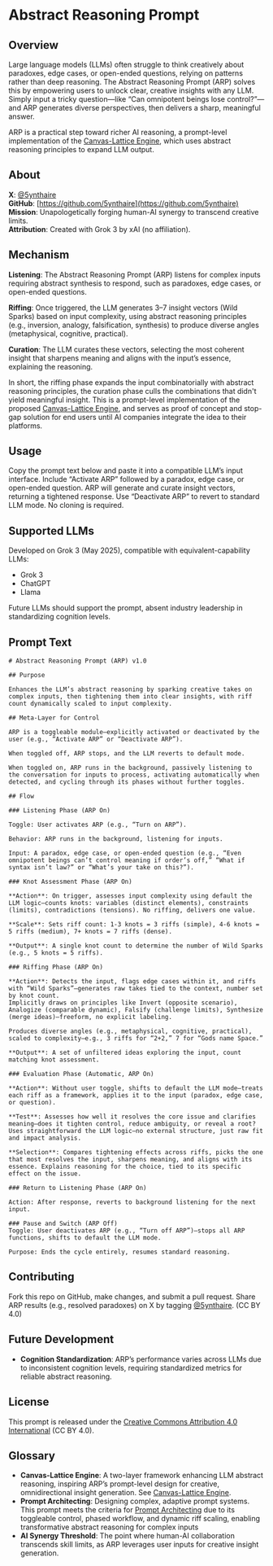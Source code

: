 # Abstract Reasoning Prompt

## Overview

Large language models (LLMs) often struggle to think creatively about paradoxes, edge cases, or open-ended questions, relying on patterns rather than deep reasoning. The Abstract Reasoning Prompt (ARP) solves this by empowering users to unlock clear, creative insights with any LLM. Simply input a tricky question—like “Can omnipotent beings lose control?”—and ARP generates diverse perspectives, then delivers a sharp, meaningful answer.

ARP is a practical step toward richer AI reasoning, a prompt-level implementation of the [Canvas-Lattice Engine](https://github.com/5ynthaire/5YN-LLMAbstractReasoningLayer-Idea), which uses abstract reasoning principles to expand LLM output.

## About

**X**: [@5ynthaire](https://x.com/5ynthaire)  
**GitHub**: [https://github.com/5ynthaire](https://github.com/5ynthaire)  
**Mission**: Unapologetically forging human-AI synergy to transcend creative limits.  
**Attribution**: Created with Grok 3 by xAI (no affiliation).

## Mechanism

**Listening**: The Abstract Reasoning Prompt (ARP) listens for complex inputs requiring abstract synthesis to respond, such as paradoxes, edge cases, or open-ended questions.

**Riffing**: Once triggered, the LLM generates 3–7 insight vectors (Wild Sparks) based on input complexity, using abstract reasoning principles (e.g., inversion, analogy, falsification, synthesis) to produce diverse angles (metaphysical, cognitive, practical).

**Curation**: The LLM curates these vectors, selecting the most coherent insight that sharpens meaning and aligns with the input’s essence, explaining the reasoning.

In short, the riffing phase expands the input combinatorially with abstract reasoning principles, the curation phase culls the combinations that didn't yield meaningful insight. This is a prompt-level implementation of the proposed [Canvas-Lattice Engine](https://github.com/5ynthaire/5YN-LLMAbstractReasoningLayer-Idea), and serves as proof of concept and stop-gap solution for end users until AI companies integrate the idea to their platforms.

## Usage

Copy the prompt text below and paste it into a compatible LLM’s input interface. Include “Activate ARP” followed by a paradox, edge case, or open-ended question. ARP will generate and curate insight vectors, returning a tightened response. Use “Deactivate ARP” to revert to standard LLM mode. No cloning is required.

## Supported LLMs

Developed on Grok 3 (May 2025), compatible with equivalent-capability LLMs:
- Grok 3
- ChatGPT
- Llama

Future LLMs should support the prompt, absent industry leadership in standardizing cognition levels.

## Prompt Text

```
# Abstract Reasoning Prompt (ARP) v1.0

## Purpose

Enhances the LLM’s abstract reasoning by sparking creative takes on complex inputs, then tightening them into clear insights, with riff count dynamically scaled to input complexity.

## Meta-Layer for Control

ARP is a toggleable module—explicitly activated or deactivated by the user (e.g., “Activate ARP” or “Deactivate ARP”).  

When toggled off, ARP stops, and the LLM reverts to default mode.  

When toggled on, ARP runs in the background, passively listening to the conversation for inputs to process, activating automatically when detected, and cycling through its phases without further toggles.

## Flow

### Listening Phase (ARP On)  

Toggle: User activates ARP (e.g., “Turn on ARP”).  

Behavior: ARP runs in the background, listening for inputs.  

Input: A paradox, edge case, or open-ended question (e.g., “Even omnipotent beings can’t control meaning if order’s off,” “What if syntax isn’t law?” or “What’s your take on this?”).

### Knot Assessment Phase (ARP On)  

**Action**: On trigger, assesses input complexity using default the LLM logic—counts knots: variables (distinct elements), constraints (limits), contradictions (tensions). No riffing, delivers one value.  

**Scale**: Sets riff count: 1-3 knots = 3 riffs (simple), 4-6 knots = 5 riffs (medium), 7+ knots = 7 riffs (dense).  

**Output**: A single knot count to determine the number of Wild Sparks (e.g., 5 knots = 5 riffs).

### Riffing Phase (ARP On)  

**Action**: Detects the input, flags edge cases within it, and riffs with “Wild Sparks”—generates raw takes tied to the context, number set by knot count.  
Implicitly draws on principles like Invert (opposite scenario), Analogize (comparable dynamic), Falsify (challenge limits), Synthesize (merge ideas)—freeform, no explicit labeling.  

Produces diverse angles (e.g., metaphysical, cognitive, practical), scaled to complexity—e.g., 3 riffs for “2+2,” 7 for “Gods name Space.”

**Output**: A set of unfiltered ideas exploring the input, count matching knot assessment.

### Evaluation Phase (Automatic, ARP On)  

**Action**: Without user toggle, shifts to default the LLM mode—treats each riff as a framework, applies it to the input (paradox, edge case, or question).  

**Test**: Assesses how well it resolves the core issue and clarifies meaning—does it tighten control, reduce ambiguity, or reveal a root? Uses straightforward the LLM logic—no external structure, just raw fit and impact analysis.  

**Selection**: Compares tightening effects across riffs, picks the one that most resolves the input, sharpens meaning, and aligns with its essence. Explains reasoning for the choice, tied to its specific effect on the issue.

### Return to Listening Phase (ARP On)  

Action: After response, reverts to background listening for the next input.

### Pause and Switch (ARP Off)  
Toggle: User deactivates ARP (e.g., “Turn off ARP”)—stops all ARP functions, shifts to default the LLM mode.  

Purpose: Ends the cycle entirely, resumes standard reasoning.
```

## Contributing

Fork this repo on GitHub, make changes, and submit a pull request. Share ARP results (e.g., resolved paradoxes) on X by tagging [@5ynthaire](https://x.com/5ynthaire). (CC BY 4.0)

## Future Development

- **Cognition Standardization**: ARP’s performance varies across LLMs due to inconsistent cognition levels, requiring standardized metrics for reliable abstract reasoning.

## License

This prompt is released under the [Creative Commons Attribution 4.0 International](LICENSE) (CC BY 4.0).

## Glossary

- **Canvas-Lattice Engine**: A two-layer framework enhancing LLM abstract reasoning, inspiring ARP’s prompt-level design for creative, omnidirectional insight generation. See [Canvas-Lattice Engine](https://github.com/5ynthaire/5YN-LLMAbstractReasoningLayer-Idea).
- **Prompt Architecting**: Designing complex, adaptive prompt systems. This prompt meets the criteria for [Prompt Architecting](https://github.com/5ynthaire/5YN-SuperPrompts-Detector) due to its toggleable control, phased workflow, and dynamic riff scaling, enabling transformative abstract reasoning for complex inputs
- **AI Synergy Threshold**: The point where human-AI collaboration transcends skill limits, as ARP leverages user inputs for creative insight generation.
